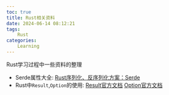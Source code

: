```yaml
---
toc: true
title: Rust相关资料
date: 2024-06-14 08:12:21
tags:
    Rust
categories:
    Learning
---
```


Rust学习过程中一些资料的整理

- Serde属性大全: [Rust序列化、反序列化方案：Serde](https://blog.wangjunfeng.com/post/2024/rust-serde)
- Rust中`Result`,`Option`的使用: [Result官方文档](https://doc.rust-lang.org/std/result/) [Option官方文档](https://doc.rust-lang.org/std/option/)
